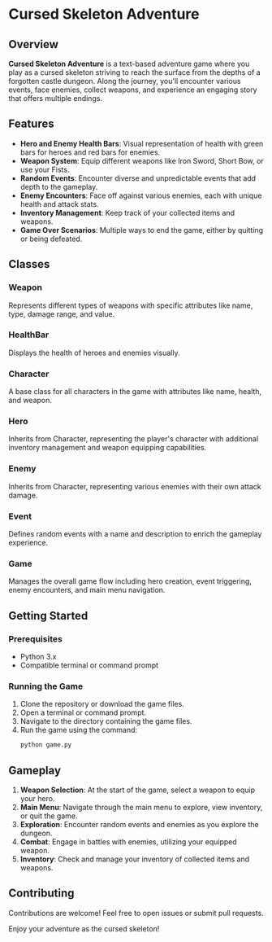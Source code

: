 # Cursed Skeleton Adventure

## Overview

**Cursed Skeleton Adventure** is a text-based adventure game where you play as a cursed skeleton striving to reach the surface from the depths of a forgotten castle dungeon. Along the journey, you'll encounter various events, face enemies, collect weapons, and experience an engaging story that offers multiple endings.

## Features

- **Hero and Enemy Health Bars**: Visual representation of health with green bars for heroes and red bars for enemies.
- **Weapon System**: Equip different weapons like Iron Sword, Short Bow, or use your Fists.
- **Random Events**: Encounter diverse and unpredictable events that add depth to the gameplay.
- **Enemy Encounters**: Face off against various enemies, each with unique health and attack stats.
- **Inventory Management**: Keep track of your collected items and weapons.
- **Game Over Scenarios**: Multiple ways to end the game, either by quitting or being defeated.

## Classes

### Weapon

Represents different types of weapons with specific attributes like name, type, damage range, and value.

### HealthBar

Displays the health of heroes and enemies visually.

### Character

A base class for all characters in the game with attributes like name, health, and weapon.

### Hero

Inherits from Character, representing the player's character with additional inventory management and weapon equipping capabilities.

### Enemy

Inherits from Character, representing various enemies with their own attack damage.

### Event

Defines random events with a name and description to enrich the gameplay experience.

### Game

Manages the overall game flow including hero creation, event triggering, enemy encounters, and main menu navigation.

## Getting Started

### Prerequisites

- Python 3.x
- Compatible terminal or command prompt

### Running the Game

1. Clone the repository or download the game files.
2. Open a terminal or command prompt.
3. Navigate to the directory containing the game files.
4. Run the game using the command:
   ```sh
   python game.py
   ```

## Gameplay

1. **Weapon Selection**: At the start of the game, select a weapon to equip your hero.
2. **Main Menu**: Navigate through the main menu to explore, view inventory, or quit the game.
3. **Exploration**: Encounter random events and enemies as you explore the dungeon.
4. **Combat**: Engage in battles with enemies, utilizing your equipped weapon.
5. **Inventory**: Check and manage your inventory of collected items and weapons.

## Contributing

Contributions are welcome! Feel free to open issues or submit pull requests.

Enjoy your adventure as the cursed skeleton!
